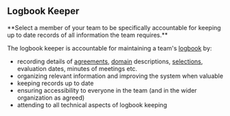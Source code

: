 ## Logbook Keeper

<summary>
**Select a member of your team to be specifically accountable for keeping up to date records of all information the team requires.**
</summary>

The logbook keeper is accountable for maintaining a team's [logbook](glossary:logbook) by: 

-   recording details of [agreements](glossary:agreement), [domain](glossary:domain) descriptions, [selections](section:role-selection), evaluation dates, minutes of meetings etc.
-   organizing relevant information and improving the system when valuable
-   keeping records up to date
-   ensuring accessibility to everyone in the team (and in the wider organization as agreed)
-   attending to all technical aspects of logbook keeping
